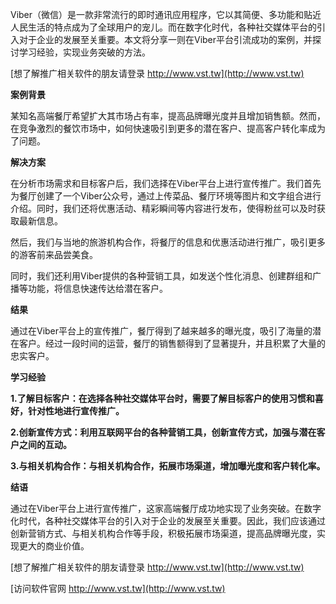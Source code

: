 Viber（微信）是一款非常流行的即时通讯应用程序，它以其简便、多功能和贴近人民生活的特点成为了全球用户的宠儿。而在数字化时代，各种社交媒体平台的引入对于企业的发展至关重要。本文将分享一则在Viber平台引流成功的案例，并探讨学习经验，实现业务突破的方法。

[想了解推广相关软件的朋友请登录 http://www.vst.tw](http://www.vst.tw)

**案例背景**

某知名高端餐厅希望扩大其市场占有率，提高品牌曝光度并且增加销售额。然而，在竞争激烈的餐饮市场中，如何快速吸引到更多的潜在客户、提高客户转化率成为了问题。

**解决方案**

在分析市场需求和目标客户后，我们选择在Viber平台上进行宣传推广。我们首先为餐厅创建了一个Viber公众号，通过上传菜品、餐厅环境等图片和文字组合进行介绍。同时，我们还将优惠活动、精彩瞬间等内容进行发布，使得粉丝可以及时获取最新信息。

然后，我们与当地的旅游机构合作，将餐厅的信息和优惠活动进行推广，吸引更多的游客前来品尝美食。

同时，我们还利用Viber提供的各种营销工具，如发送个性化消息、创建群组和广播等功能，将信息快速传达给潜在客户。

**结果**

通过在Viber平台上的宣传推广，餐厅得到了越来越多的曝光度，吸引了海量的潜在客户。经过一段时间的运营，餐厅的销售额得到了显著提升，并且积累了大量的忠实客户。

**学习经验**

**1.了解目标客户：在选择各种社交媒体平台时，需要了解目标客户的使用习惯和喜好，针对性地进行宣传推广。**

**2.创新宣传方式：利用互联网平台的各种营销工具，创新宣传方式，加强与潜在客户之间的互动。**

**3.与相关机构合作：与相关机构合作，拓展市场渠道，增加曝光度和客户转化率。**

**结语**

通过在Viber平台上进行宣传推广，这家高端餐厅成功地实现了业务突破。在数字化时代，各种社交媒体平台的引入对于企业的发展至关重要。因此，我们应该通过创新营销方式、与相关机构合作等手段，积极拓展市场渠道，提高品牌曝光度，实现更大的商业价值。

[想了解推广相关软件的朋友请登录 http://www.vst.tw](http://www.vst.tw)


[访问软件官网 http://www.vst.tw](http://www.vst.tw)

